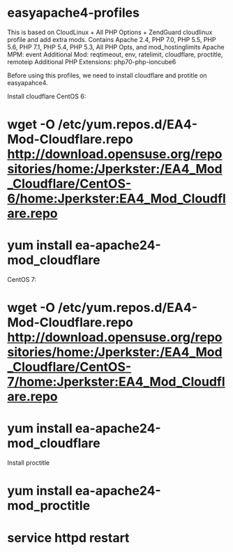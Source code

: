 # easyapache4-profiles

This is based on CloudLinux + All PHP Options + ZendGuard cloudlinux profile and add extra mods.
Contains Apache 2.4, PHP 7.0, PHP 5.5, PHP 5.6, PHP 7.1, PHP 5.4, PHP 5.3, All PHP Opts, and mod_hostinglimits
Apache MPM: event 
Additional Mod: reqtimeout, env, ratelimit, cloudflare, proctitle, remoteip
Additional PHP Extensions: php70-php-ioncube6

Before using this profiles, we need to install cloudflare and protitle on easyapahce4.

Install cloudflare
CentOS 6:
# wget -O /etc/yum.repos.d/EA4-Mod-Cloudflare.repo http://download.opensuse.org/repositories/home:/Jperkster:/EA4_Mod_Cloudflare/CentOS-6/home:Jperkster:EA4_Mod_Cloudflare.repo
# yum install ea-apache24-mod_cloudflare

CentOS 7:
# wget -O /etc/yum.repos.d/EA4-Mod-Cloudflare.repo http://download.opensuse.org/repositories/home:/Jperkster:/EA4_Mod_Cloudflare/CentOS-7/home:Jperkster:EA4_Mod_Cloudflare.repo
# yum install ea-apache24-mod_cloudflare

Install proctitle
# yum install ea-apache24-mod_proctitle
# service httpd restart
